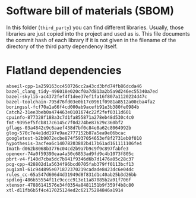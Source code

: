 # Software bill of materials (SBOM)

In this folder (`third_party`) you can find different libraries.
Usually, those libraries are just copied into the project and used as is.
This file documents the commit hash of each library if it is not given in the filename of the directory of the third party dependency itself.


# Flatland dependencies

```text
abseil-cpp-1a259163cc450726cc2a43cd3bfd74fb86dcda46
bazel_clang_tidy-496018e020cf0a7d813a2b5a9d246ec55340a7ed
bazel-skylib-ac4372fef4f1dee37ef1fa16f807a1120224d47c
bazel-toolchain-795d76fd03e0b17c0961f0981a8512a00cba4fa2
boringssl-fcf70a1a66f4cd000ab9acefb91e3b380fe0984b
Catch2-31ee3beb0a474463e0101674c22f2fef0311d601
cpuinfo-877328f188a3c7d1fa855871a278eb48d530c4c0
fmt-9395ef5fcb817c6145c7f0d274be87629c360bf2
gflags-03a4842c9c6aaef438d7bf0c84e8a62c8064992b
glog-570c7e4e1dd197e9ae2777152b87a5ea9e06bcac
googletest-b2b9072ecbe874f5937054653ef8f2731eb0f010
hypothesis-3acfea6c14078203802b417b61ad161111106fe4
Imath-d062b8068b3776c04cd2b9a7b9c9f9c897fabfe3
openexr-74a0f59390eaa4a50c6853ad9fd9c4b1073f805c
pbrt-v4-f140d7cba5dc7b941f9346d6b7d1476a05c28c37
pcg-cpp-428802d1a5634f96bcd0705fab379ff0113bcf13
pugixml-61c944895e071872370219cadade8423dc6e04dc
rules_cc-65a547d606d4d31949d8f831d1c40ab25b3d26bb
spdlog-486b55554f11c9cccc913e11a87085b2a91f706f
xtensor-47886141576e34f0354a8481151b9f359f4b8c80
xtl-d11fb6b5f4c417025124ed2c62175284846a1914
```

